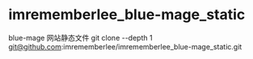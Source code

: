 # imrememberlee_blue-mage_static
blue-mage 网站静态文件
git clone --depth 1 git@github.com:imrememberlee/imrememberlee_blue-mage_static.git